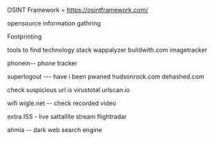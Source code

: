 OSINT Framework = https://osintframework.com/

opensource information gathring


Footprinting


tools to find technology stack
wappalyzer
buildwith.com
imagetracker

phonein-- phone tracker 

superlogout --- 
have i been pwaned
hudsonrock.com
dehashed.com


check suspicious url is 
virustotal 
urlscan.io


wifi 
wigle.net  -- check recorded video


extra 
ISS - live sattallite stream
flightradar


ahmia -- dark web search engine

